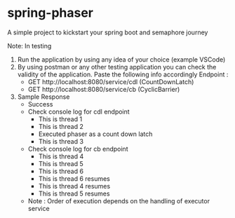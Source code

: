 # spring-phaser
A simple project to kickstart your spring boot and semaphore journey

Note: In testing
1. Run the application by using any idea of your choice (example VSCode)
2. By using postman or any other testing application you can check the validity of the application. Paste the following info accordingly
   Endpoint :
     - GET http://localhost:8080/service/cdl (CountDownLatch)
     - GET http://localhost:8080/service/cb (CyclicBarrier)
4. Sample Response
   - Success
   - Check console log for cdl endpoint
     - This is thread 1
     - This is thread 2
     - Executed phaser as a count down latch
     - This is thread 3
   - Check console log for cb endpoint
     - This is thread 4
     - This is thread 5
     - This is thread 6
     - This is thread 6 resumes
     - This is thread 4 resumes
     - This is thread 5 resumes
   - Note : Order of execution depends on the handling of executor service
